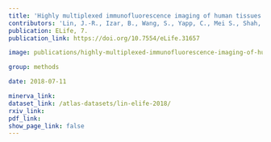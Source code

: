 ```yaml
---
title: 'Highly multiplexed immunofluorescence imaging of human tissues and tumors using t-cycif and conventional optical microscopes.'
contributors: 'Lin, J.-R., Izar, B., Wang, S., Yapp, C., Mei S., Shah, P.M., Santagata, S., & Sorger, P.K. (2018).'
publication: ELife, 7.
publication_link: https://doi.org/10.7554/eLife.31657

image: publications/highly-multiplexed-immunofluorescence-imaging-of-human-tissues-and-tumors-using-t-cycif-and-conventional-optical-microscopes.PNG

group: methods

date: 2018-07-11

minerva_link:
dataset_link: /atlas-datasets/lin-elife-2018/
rxiv_link:
pdf_link:
show_page_link: false
---
```

